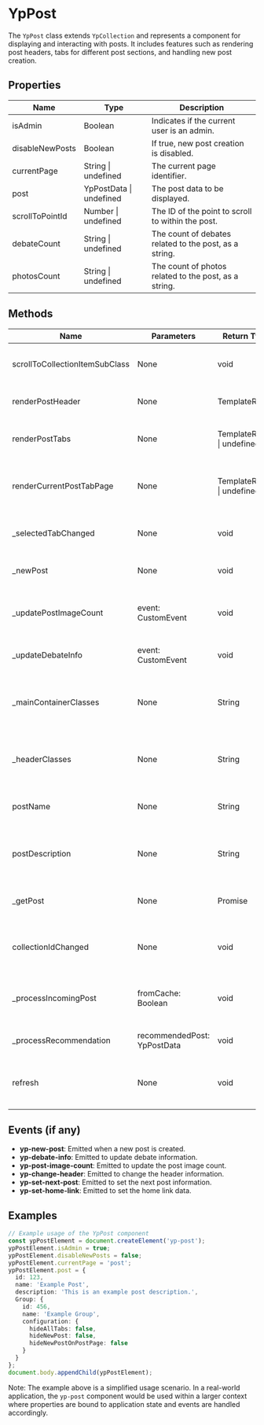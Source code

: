 # YpPost

The `YpPost` class extends `YpCollection` and represents a component for displaying and interacting with posts. It includes features such as rendering post headers, tabs for different post sections, and handling new post creation.

## Properties

| Name              | Type                | Description                                                                 |
|-------------------|---------------------|-----------------------------------------------------------------------------|
| isAdmin           | Boolean             | Indicates if the current user is an admin.                                  |
| disableNewPosts   | Boolean             | If true, new post creation is disabled.                                     |
| currentPage       | String \| undefined | The current page identifier.                                                 |
| post              | YpPostData \| undefined | The post data to be displayed.                                              |
| scrollToPointId   | Number \| undefined | The ID of the point to scroll to within the post.                            |
| debateCount       | String \| undefined | The count of debates related to the post, as a string.                      |
| photosCount       | String \| undefined | The count of photos related to the post, as a string.                       |

## Methods

| Name                        | Parameters | Return Type | Description                                                                 |
|-----------------------------|------------|-------------|-----------------------------------------------------------------------------|
| scrollToCollectionItemSubClass | None       | void        | Placeholder method, currently does nothing.                                 |
| renderPostHeader            | None       | TemplateResult | Renders the header of the post.                                             |
| renderPostTabs              | None       | TemplateResult \| undefined | Renders the tabs for different post sections.                               |
| renderCurrentPostTabPage    | None       | TemplateResult \| undefined | Renders the content of the currently selected post tab.                     |
| _selectedTabChanged         | None       | void        | Handles changes to the selected tab.                                        |
| _newPost                    | None       | void        | Handles the creation of a new post.                                         |
| _updatePostImageCount       | event: CustomEvent | void | Updates the count of images related to the post.                            |
| _updateDebateInfo           | event: CustomEvent | void | Updates the debate count information.                                       |
| _mainContainerClasses       | None       | String      | Returns the CSS classes for the main container based on the `wide` property.|
| _headerClasses              | None       | String      | Returns the CSS classes for the header based on the `wide` property.        |
| postName                    | None       | String      | Returns the truncated and trimmed name of the post.                         |
| postDescription             | None       | String      | Returns the truncated and trimmed description of the post.                  |
| _getPost                    | None       | Promise<void> | Fetches the post data from the server.                                      |
| collectionIdChanged         | None       | void        | Handles changes to the `collectionId` property.                             |
| _processIncomingPost        | fromCache: Boolean | void | Processes the incoming post data, optionally from cache.                    |
| _processRecommendation      | recommendedPost: YpPostData | void | Processes the recommended post data.                                        |
| refresh                     | None       | void        | Refreshes the component based on the current post data.                     |

## Events (if any)

- **yp-new-post**: Emitted when a new post is created.
- **yp-debate-info**: Emitted to update debate information.
- **yp-post-image-count**: Emitted to update the post image count.
- **yp-change-header**: Emitted to change the header information.
- **yp-set-next-post**: Emitted to set the next post information.
- **yp-set-home-link**: Emitted to set the home link data.

## Examples

```typescript
// Example usage of the YpPost component
const ypPostElement = document.createElement('yp-post');
ypPostElement.isAdmin = true;
ypPostElement.disableNewPosts = false;
ypPostElement.currentPage = 'post';
ypPostElement.post = {
  id: 123,
  name: 'Example Post',
  description: 'This is an example post description.',
  Group: {
    id: 456,
    name: 'Example Group',
    configuration: {
      hideAllTabs: false,
      hideNewPost: false,
      hideNewPostOnPostPage: false
    }
  }
};
document.body.appendChild(ypPostElement);
```

Note: The example above is a simplified usage scenario. In a real-world application, the `yp-post` component would be used within a larger context where properties are bound to application state and events are handled accordingly.